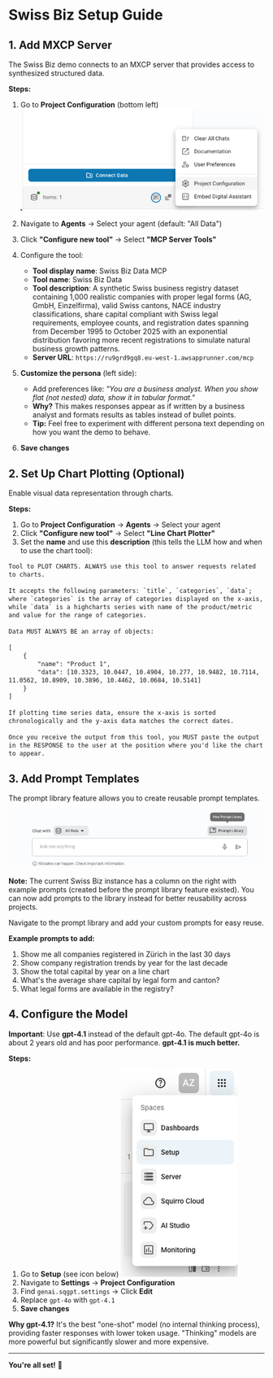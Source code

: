 # Swiss Biz Setup Guide

## 1. Add MXCP Server

The Swiss Biz demo connects to an MXCP server that provides access to synthesized structured data.

**Steps:**
1. Go to **Project Configuration** (bottom left)
   ![Project Configuration](assets/project_configuration.png)
2. Navigate to **Agents** → Select your agent (default: "All Data")
3. Click **"Configure new tool"** → Select **"MCP Server Tools"**
4. Configure the tool:
   - **Tool display name**: Swiss Biz Data MCP
   - **Tool name**: Swiss Biz Data
   - **Tool description**: A synthetic Swiss business registry dataset containing 1,000 realistic companies with proper legal forms (AG, GmbH, Einzelfirma), valid Swiss cantons, NACE industry classifications, share capital compliant with Swiss legal requirements, employee counts, and registration dates spanning from December 1995 to October 2025 with an exponential distribution favoring more recent registrations to simulate natural business growth patterns.
   - **Server URL**: `https://ru9grd9gq8.eu-west-1.awsapprunner.com/mcp`

5. **Customize the persona** (left side):
   - Add preferences like: *"You are a business analyst. When you show flat (not nested) data, show it in tabular format."*
   - **Why?** This makes responses appear as if written by a business analyst and formats results as tables instead of bullet points.
   - **Tip:** Feel free to experiment with different persona text depending on how you want the demo to behave.

6. **Save changes**

## 2. Set Up Chart Plotting (Optional)

Enable visual data representation through charts.

**Steps:**
1. Go to **Project Configuration** → **Agents** → Select your agent
2. Click **"Configure new tool"** → Select **"Line Chart Plotter"**
3. Set the **name** and use this **description** (this tells the LLM how and when to use the chart tool):

```
Tool to PLOT CHARTS. ALWAYS use this tool to answer requests related to charts.

It accepts the following parameters: `title`, `categories`, `data`; where `categories` is the array of categories displayed on the x-axis, while `data` is a highcharts series with name of the product/metric and value for the range of categories.

Data MUST ALWAYS BE an array of objects:

[
    {
        "name": "Product 1",
        "data": [10.3323, 10.0447, 10.4904, 10.277, 10.9482, 10.7114, 11.0562, 10.8909, 10.3896, 10.4462, 10.0684, 10.5141]
    }
]

If plotting time series data, ensure the x-axis is sorted chronologically and the y-axis data matches the correct dates.

Once you receive the output from this tool, you MUST paste the output in the RESPONSE to the user at the position where you'd like the chart to appear.
```

## 3. Add Prompt Templates

The prompt library feature allows you to create reusable prompt templates.

![Prompt Library](assets/prompt_library.png)

**Note:** The current Swiss Biz instance has a column on the right with example prompts (created before the prompt library feature existed). You can now add prompts to the library instead for better reusability across projects.

Navigate to the prompt library and add your custom prompts for easy reuse.

**Example prompts to add:**
1. Show me all companies registered in Zürich in the last 30 days
2. Show company registration trends by year for the last decade
3. Show the total capital by year on a line chart
4. What's the average share capital by legal form and canton?
5. What legal forms are available in the registry?

## 4. Configure the Model

**Important**: Use **gpt-4.1** instead of the default gpt-4o. The default gpt-4o is about 2 years old and has poor performance. **gpt-4.1 is much better.**

**Steps:**
1. Go to **Setup** (see icon below)
   ![Setup](assets/setup.png)
2. Navigate to **Settings** → **Project Configuration**
3. Find `genai.sqgpt.settings` → Click **Edit**
4. Replace `gpt-4o` with `gpt-4.1`
5. **Save changes**

**Why gpt-4.1?** It's the best "one-shot" model (no internal thinking process), providing faster responses with lower token usage. "Thinking" models are more powerful but significantly slower and more expensive.

---

**You're all set!** 🎉 